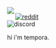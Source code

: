 <img align="left" src="https://avatars1.githubusercontent.com/u/51165533?s=400&u=9350c1d9ceca065175d05ddbe80a7aa3716e176a&v=4">

[![reddit](https://img.shields.io/badge/-/u/tempora__-313131?style=flat-square&labelColor=313131&logo=reddit&logoColor=white&color=313131)](https://reddit.com/u/tempora_)
<br>
![discord](https://img.shields.io/badge/-tempora%231167-313131?style=flat-square&labelColor=313131&logo=discord&logoColor=white&color=313131)


hi i'm tempora.
